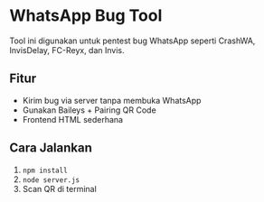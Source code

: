# WhatsApp Bug Tool

Tool ini digunakan untuk pentest bug WhatsApp seperti CrashWA, InvisDelay, FC-Reyx, dan Invis.

## Fitur
- Kirim bug via server tanpa membuka WhatsApp
- Gunakan Baileys + Pairing QR Code
- Frontend HTML sederhana

## Cara Jalankan
1. `npm install`
2. `node server.js`
3. Scan QR di terminal
